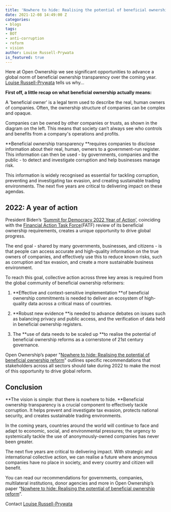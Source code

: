 ```yaml
---
title: 'Nowhere to hide: Realising the potential of beneficial ownership reform'
date: 2021-12-08 14:49:00 Z
categories:
- blogs
tags:
- BOT
- anti-corruption
- reform
- vision
author: Louise Russell-Prywata
is_featured: true
---
```


Here at Open Ownership we see significant opportunities to advance a global norm of beneficial ownership transparency over the coming year. [Louise Russell-Prywata](mailto:louise@openownership.org) tells us why...

**First off, a little recap on what beneficial ownership actually means:**

A 'beneficial owner' is a legal term used to describe the real, human owners of companies. Often, the ownership structure of companies can be complex and opaque.

Companies can be owned by other companies or trusts, as shown in the diagram on the left. This means that society can’t always see who controls and benefits from a company's operations and profits.

**Beneficial ownership transparency **requires companies to disclose information about their real, human, owners to a government-run register. This information can then be used - by governments, companies and the public - to detect and investigate corruption and help businesses manage risk.

This information is widely recognised as essential for tackling corruption, preventing and investigating tax evasion, and creating sustainable trading environments. The next five years are critical to delivering impact on these agendas.

## 2022: A year of action

President Biden’s ‘[Summit for Democracy 2022 Year of Action](https://www.state.gov/summit-for-democracy/)’, coinciding with the [Financial Action Task Force](https://www.fatf-gafi.org/publications/fatfrecommendations/documents/public-consultation-r24.html)(FATF) review of its beneficial ownership requirements, creates a unique opportunity to drive global progress.

The end goal - shared by many governments, businesses, and citizens - is that people can access accurate and high-quality information on the true owners of companies, and effectively use this to reduce known risks, such as corruption and tax evasion, and create a more sustainable business environment.

To reach this goal, collective action across three key areas is required from the global community of beneficial ownership reformers:

1. **Effective and context-sensitive implementation **of beneficial ownership commitments is needed to deliver an ecosystem of high-quality data across a critical mass of countries.

2. **Robust new evidence **is needed to advance debates on issues such as balancing privacy and public access, and the verification of data held in beneficial ownership registers.

3. The **use of data needs to be scaled up **to realise the potential of beneficial ownership reforms as a cornerstone of 21st century governance.

Open Ownership’s paper "[Nowhere to hide: Realising the potential of beneficial ownership reform](/resources/nowhere-to-hide-realising-the-potential-of-beneficial-ownership-reform/)" outlines specific recommendations that stakeholders across all sectors should take during 2022 to make the most of this opportunity to drive global reform.

## Conclusion

**The vision is simple: that there is nowhere to hide. **Beneficial ownership transparency is a crucial component to effectively tackle corruption. It helps prevent and investigate tax evasion, protects national security, and creates sustainable trading environments.

In the coming years, countries around the world will continue to face and adapt to economic, social, and environmental pressures; the urgency to systemically tackle the use of anonymously-owned companies has never been greater.

The next five years are critical to delivering impact. With strategic and international collective action, we can realise a future where anonymous companies have no place in society, and every country and citizen will benefit.

You can read our recommendations for governments, companies, multilateral institutions, donor agencies and more in Open Ownership’s paper “[Nowhere to hide: Realising the potential of beneficial ownership reform](https://bit.ly/NowheretoHide)”.

Contact [Louise Russell-Prywata](mailto:louise@openownership.org)